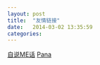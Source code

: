 ```yaml
---
layout: post
title:  "友情链接"
date:   2014-03-02 13:35:59
categories: 
---
```


<a href="http://isay.me" target="_blank" >自说ME话</a>
<a href="http://thepana.com" target="_blank" >Pana</a>